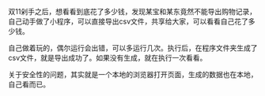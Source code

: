 双11剁手之后，想看看到底花了多少钱，发现某宝和某东竟然不能导出购物记录，自己动手做了小程序，可以直接导出csv文件，共享给大家，可以看看自己花了多少钱。

自己做着玩的，偶尔运行会出错，可以多运行几次。执行后，在程序文件夹生成了csv文件，就是导出成功了。如果没有生成，就在执行一次看看。

关于安全性的问题，其实就是一个本地的浏览器打开页面，生成的数据也在本地，自己看而已。

